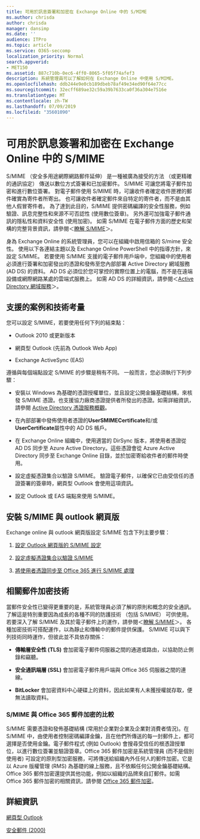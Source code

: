 ```yaml
---
title: 可用於訊息簽署和加密在 Exchange Online 中的 S/MIME
ms.author: chrisda
author: chrisda
manager: dansimp
ms.date: ''
audience: ITPro
ms.topic: article
ms.service: O365-seccomp
localization_priority: Normal
search.appverid:
- MET150
ms.assetid: 887c710b-0ec6-4ff0-8065-5f05f74afef3
description: 系統管理員可以了解如何在 Exchange Online 中使用 S/MIME。
ms.openlocfilehash: ddb244e9e0cb189dbeb78af49e34ed90f64e77cc
ms.sourcegitcommit: 32ecff689ae32c59a39b7633ca0f36a304e7516e
ms.translationtype: MT
ms.contentlocale: zh-TW
ms.lasthandoff: 07/09/2019
ms.locfileid: "35601090"
---
```

# <a name="smime-for-message-signing-and-encryption-in-exchange-online"></a>可用於訊息簽署和加密在 Exchange Online 中的 S/MIME

S/MIME （安全多用途網際網路郵件延伸） 是一種被廣為接受的方法 （或更精確的通訊協定） 傳送以數位方式簽署和已加密郵件。 S/MIME 可讓您將電子郵件加密和進行數位簽署。 對電子郵件使用 S/MIME 時，可讓收件者確定收件匣裡的郵件確實為寄件者所寄出。 也可讓收件者確定郵件來自特定的寄件者，而不是由其他人假冒寄件者。 為了達到此目的，S/MIME 提供密碼編譯的安全性服務，例如驗證、訊息完整性和來源不可否認性 (使用數位簽章)。 另外還可加強電子郵件通訊的隱私性和資料安全性 (使用加密)。 如需 S/MIME 在電子郵件方面的歷史和架構的完整背景資訊，請參閱＜[瞭解 S/MIME](https://go.microsoft.com/fwlink/?LinkID=393948)＞。

身為 Exchange Online 的系統管理員，您可以在組織中啟用信箱的 S/mime 安全性。 使用以下各連結主題以及 Exchange Online PowerShell 中的指導方針，來設定 S/MIME。 若要使用 S/MIME 支援的電子郵件用戶端中，您組織中的使用者必須進行簽署和加密發出的憑證和發佈至您內部部署 Active Directory 網域服務 (AD DS) 的資料。 AD DS 必須位於您可掌控的實際位置上的電腦，而不是在遠端設備或網際網路某處的雲端式服務上。 如需 AD DS 的詳細資訊，請參閱＜[Active Directory 網域服務](https://go.microsoft.com/fwlink/?LinkID=394064)＞。

## <a name="supported-scenarios-and-technical-considerations"></a>支援的案例和技術考量

您可以設定 S/MIME，若要使用任何下列的結束點：

- Outlook 2010 或更新版本

- 網頁型 Outlook (先前為 Outlook Web App)

- Exchange ActiveSync (EAS)

遵循與每個端點設定 S/MIME 的步驟是稍有不同。 一般而言，您必須執行下列步驟：

- 安裝以 Windows 為基礎的憑證授權單位，並且設定公開金鑰基礎結構，來核發 S/MIME 憑證。也支援協力廠商憑證提供者所發出的憑證。如需詳細資訊，請參閱 [Active Directory 憑證服務概觀](https://technet.microsoft.com/library/hh831740.aspx)。

- 在內部部署中發佈使用者憑證的**UserSMIMECertificate**和/或**UserCertificate**屬性中的 AD DS 帳戶。

- 在 Exchange Online 組織中，使用適當的 DirSync 版本，將使用者憑證從 AD DS 同步至 Azure Active Directory。這些憑證會從 Azure Active Directory 同步至 Exchange Online 目錄，並於加密寄給收件者的郵件時使用。

- 設定虛擬憑證集合以驗證 S/MIME。 驗證電子郵件，以確保它已由受信任的憑證簽署的簽章時，網頁型 Outlook 會使用這項資訊。

- 設定 Outlook 或 EAS 端點來使用 S/MIME。

## <a name="setup-smime-with-outlook-on-the-web"></a>安裝 S/MIME 與 outlook 網頁版

Exchange online 與 outlook 網頁版設定 S/MIME 包含下列主要步驟：

1. [設定 Outlook 網頁版的 S/MIME 設定](configure-s-mime-settings-for-outlook-web-app.md)

2. [設定虛擬憑證集合以驗證 S/MIME](set-up-virtual-certificate-collection-to-validate-s-mime.md)

3. [將使用者憑證同步至 Office 365 進行 S/MIME 處理](sync-user-certificates-to-office-365-for-s-mime.md)

## <a name="related-message-encryption-technologies"></a>相關郵件加密技術

當郵件安全性已變得更重要的是，系統管理員必須了解的原則和概念的安全通訊。 了解這是特別重要因為成長的各種不同的防護技術 （包括 S/MIME） 可供使用。 若要深入了解 S/MIME 及其於電子郵件上的運作，請參閱＜[瞭解 S/MIME](https://go.microsoft.com/fwlink/?LinkID=393948)＞。 各種加密技術可搭配運作，以為靜止和傳輸中的郵件提供保護。 S/MIME 可以與下列技術同時運作，但彼此並不具依存關係：

- **傳輸層安全性 (TLS)** 會加密電子郵件伺服器之間的通道或路由，以協助防止側錄和竊聽。

- **安全通訊端層 (SSL)** 會加密電子郵件用戶端與 Office 365 伺服器之間的連線。

- **BitLocker** 會加密資料中心硬碟上的資料，因此如果有人未獲授權就存取，便無法讀取資料。

### <a name="smime-compared-with-office-365-message-encryption"></a>S/MIME 與 Office 365 郵件加密的比較

S/MIME 需要憑證和發佈基礎結構 (常用於企業對企業及企業對消費者情況)。在 S/MIME 中，由使用者控制密碼編譯金鑰，且在他們所傳送的每一封郵件上，都可選擇是否使用金鑰。電子郵件程式 (例如 Outlook) 會搜尋受信任的根憑證授單位，以進行數位簽署並驗證簽章。Office 365 郵件加密是系統管理員 (而不是個別使用者) 可設定的原則型加密服務，可將傳送給組織內外任何人的郵件加密。它是以 Azure 版權管理 (RMS) 為基礎的線上服務，且不依賴任何公開金鑰基礎結構。Office 365 郵件加密還提供其他功能，例如以組織的品牌來自訂郵件。如需 Office 365 郵件加密的相關資訊，請參閱 [Office 365 郵件加密](https://go.microsoft.com/fwlink/?LinkID=392525)。

## <a name="more-information"></a>詳細資訊

[網頁型 Outlook](http://technet.microsoft.com/library/3814b665-01e8-4881-9a44-163f14789ee4.aspx)

[安全郵件 (2000)](https://technet.microsoft.com/en-us/library/cc962043.aspx)
